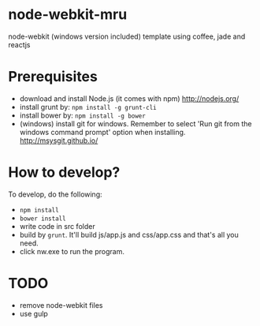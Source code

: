 # node-webkit-mru
node-webkit (windows version included) template using coffee, jade and reactjs

# Prerequisites
- download and install Node.js (it comes with npm)
    http://nodejs.org/
- install grunt by:
   `npm install -g grunt-cli` 
- install bower by:
    `npm install -g bower`
- (windows) install git for windows. Remember to select 'Run git from the windows command prompt' option when installing.
    http://msysgit.github.io/

# How to develop?
To develop, do the following:
- `npm install`
- `bower install`
- write code in src folder
- build by `grunt`. It'll build js/app.js and css/app.css and that's all you need.
- click nw.exe to run the program.


# TODO
- remove node-webkit files
- use gulp
